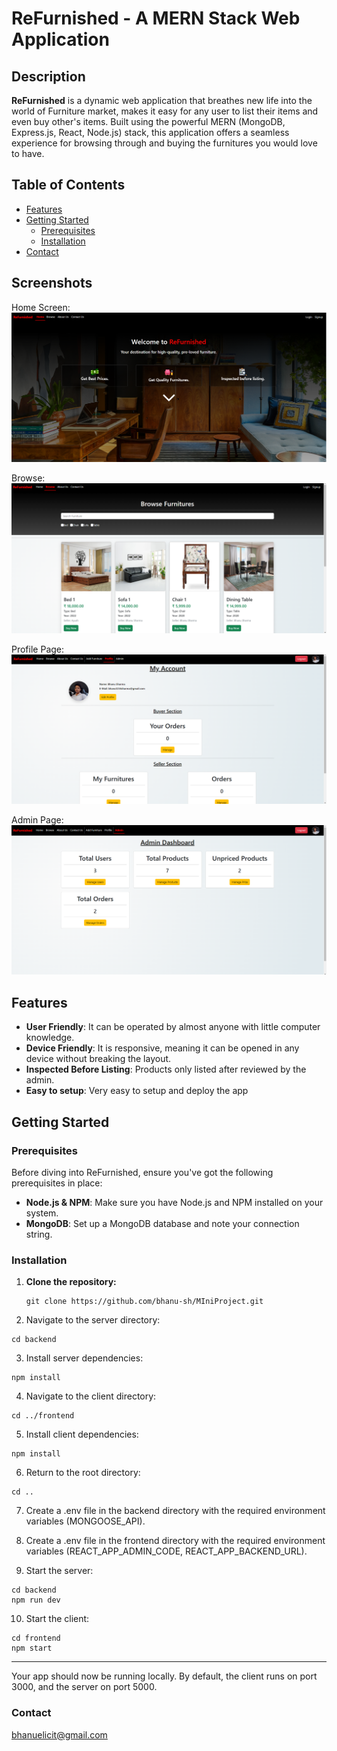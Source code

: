 # ReFurnished - A MERN Stack Web Application

## Description
**ReFurnished** is a dynamic web application that breathes new life into the world of Furniture market, makes it easy for any user to list their items and even buy other's items. Built using the powerful MERN (MongoDB, Express.js, React, Node.js) stack, this application offers a seamless experience for browsing through and buying the furnitures you would love to have.

## Table of Contents
- [Features](#features)
- [Getting Started](#getting-started)
  - [Prerequisites](#prerequisites)
  - [Installation](#installation)
- [Contact](#contact)

## Screenshots
Home Screen:
![Home Screen](https://github.com/bhanu-sh/MIniProject/blob/master/screenshots/home.png)

Browse:
![Browse](https://github.com/bhanu-sh/MIniProject/blob/master/screenshots/browse.png)

Profile Page:
![Profile Page](https://github.com/bhanu-sh/MIniProject/blob/master/screenshots/profile.png)


Admin Page:
![Admin Page](https://github.com/bhanu-sh/MIniProject/blob/master/screenshots/admin.png)

## Features

- **User Friendly**: It can be operated by almost anyone with little computer knowledge.
- **Device Friendly**: It is responsive, meaning it can be opened in any device without breaking the layout.
- **Inspected Before Listing**: Products only listed after reviewed by the admin.
- **Easy to setup**: Very easy to setup and deploy the app

## Getting Started

### Prerequisites

Before diving into ReFurnished, ensure you've got the following prerequisites in place:

- **Node.js & NPM**: Make sure you have Node.js and NPM installed on your system.
- **MongoDB**: Set up a MongoDB database and note your connection string.

### Installation

1. **Clone the repository:**
   ```
   git clone https://github.com/bhanu-sh/MIniProject.git
   ```

2. Navigate to the server directory:
  ```
  cd backend
  ```

3. Install server dependencies:
  ```
  npm install
  ```

4. Navigate to the client directory:
  ```
  cd ../frontend
  ```

5. Install client dependencies:
  ```
  npm install
  ```

6. Return to the root directory:
  ```
  cd ..
  ```

7. Create a .env file in the backend directory with the required environment variables (MONGOOSE_API).
8. Create a .env file in the frontend directory with the required environment variables (REACT_APP_ADMIN_CODE, REACT_APP_BACKEND_URL).

9. Start the server:
  ```
  cd backend
  npm run dev
  ```

10. Start the client:
  ```
  cd frontend
  npm start
  ```
_________________________________________________________________________________________________________________

Your app should now be running locally. By default, the client runs on port 3000, and the server on port 5000.

### Contact
bhanuelicit@gmail.com
